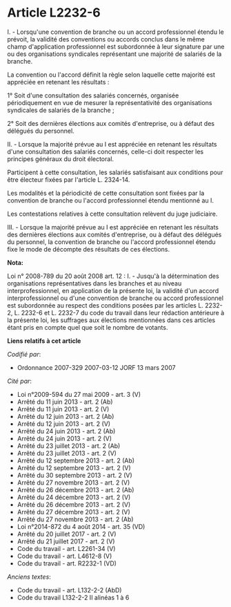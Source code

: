 # Article L2232-6

I. - Lorsqu'une convention de branche ou un accord professionnel étendu le prévoit, la validité des conventions ou accords
conclus dans le même champ d'application professionnel est subordonnée à leur signature par une ou des organisations
syndicales représentant une majorité de salariés de la branche.

La convention ou l'accord définit la règle selon laquelle cette majorité est appréciée en retenant les résultats :

1° Soit d'une consultation des salariés concernés, organisée périodiquement en vue de mesurer la représentativité des
organisations syndicales de salariés de la branche ;

2° Soit des dernières élections aux comités d'entreprise, ou à défaut des délégués du personnel.

II. - Lorsque la majorité prévue au I est appréciée en retenant les résultats d'une consultation des salariés concernés,
celle-ci doit respecter les principes généraux du droit électoral.

Participent à cette consultation, les salariés satisfaisant aux conditions pour être électeur fixées par l'article L.
2324-14.

Les modalités et la périodicité de cette consultation sont fixées par la convention de branche ou l'accord professionnel
étendu mentionné au I.

Les contestations relatives à cette consultation relèvent du juge judiciaire.

III. - Lorsque la majorité prévue au I est appréciée en retenant les résultats des dernières élections aux comités
d'entreprise, ou à défaut des délégués du personnel, la convention de branche ou l'accord professionnel étendu fixe le mode
de décompte des résultats de ces élections.

**Nota:**

Loi n° 2008-789 du 20 août 2008 art. 12 : I. - Jusqu'à la détermination des organisations représentatives dans les branches
et au niveau interprofessionnel, en application de la présente loi, la validité d'un accord interprofessionnel ou d'une
convention de branche ou accord professionnel est subordonnée au respect des conditions posées par les articles L. 2232-2, L.
2232-6 et L. 2232-7 du code du travail dans leur rédaction antérieure à la présente loi, les suffrages aux élections
mentionnées dans ces articles étant pris en compte quel que soit le nombre de votants.

**Liens relatifs à cet article**

_Codifié par_:

  - Ordonnance 2007-329 2007-03-12 JORF 13 mars 2007

_Cité par_:

  - Loi n°2009-594 du 27 mai 2009 - art. 3 (V)
  - Arrêté du 11 juin 2013 - art. 2 (Ab)
  - Arrêté du 11 juin 2013 - art. 2 (V)
  - Arrêté du 12 juin 2013 - art. 2 (Ab)
  - Arrêté du 12 juin 2013 - art. 2 (V)
  - Arrêté du 24 juin 2013 - art. 2 (Ab)
  - Arrêté du 24 juin 2013 - art. 2 (V)
  - Arrêté du 23 juillet 2013 - art. 2 (Ab)
  - Arrêté du 23 juillet 2013 - art. 2 (V)
  - Arrêté du 12 septembre 2013 - art. 2 (Ab)
  - Arrêté du 12 septembre 2013 - art. 2 (V)
  - Arrêté du 30 septembre 2013 - art. 2 (V)
  - Arrêté du 27 novembre 2013 - art. 2 (V)
  - Arrêté du 26 décembre 2013 - art. 2 (Ab)
  - Arrêté du 24 décembre 2013 - art. 2 (V)
  - Arrêté du 26 décembre 2013 - art. 2 (V)
  - Arrêté du 27 décembre 2013 - art. 2 (V)
  - Arrêté du 27 novembre 2013 - art. 2 (Ab)
  - Loi n°2014-872 du 4 août 2014 - art. 35 (VD)
  - Arrêté du 20 juillet 2017 - art. 2 (V)
  - Arrêté du 21 juillet 2017 - art. 2 (V)
  - Code du travail - art. L2261-34 (V)
  - Code du travail - art. L4612-8 (V)
  - Code du travail - art. R2232-1 (VD)

_Anciens textes_:

  - Code du travail - art. L132-2-2 (AbD)
  - Code du travail L132-2-2 II alinéas 1 à 6
